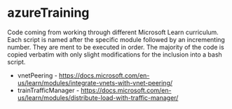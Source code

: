 # azureTraining

Code coming from working through different Microsoft Learn curriculum.  Each script is named after the specific module followed by an incrementing number.  They are ment to be executed in order.  The majority of the code is copied verbatim with only slight modifications for the inclusion into a bash script.

* vnetPeering - https://docs.microsoft.com/en-us/learn/modules/integrate-vnets-with-vnet-peering/
* trainTrafficManager - https://docs.microsoft.com/en-us/learn/modules/distribute-load-with-traffic-manager/
